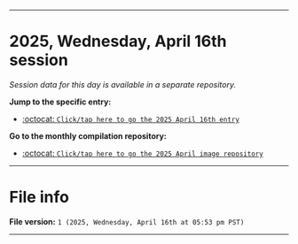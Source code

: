 
***

# 2025, Wednesday, April 16th session

_Session data for this day is available in a separate repository._

**Jump to the specific entry:**

- [:octocat: `Click/tap here to go the 2025 April 16th entry`](https://github.com/seanpm2001/SeansLifeArchive_Images_MotorWorld_CarFactory_Y2025_V4/tree/SeansLifeArchive_Images_MotorWorld_CarFactory_Y2025_V4_Main-dev/2025/04_April/16/)

**Go to the monthly compilation repository:**

- [:octocat: `Click/tap here to go the 2025 April image repository`](https://github.com/seanpm2001/SeansLifeArchive_Images_MotorWorld_CarFactory_Y2025_V4/)

***

# File info

**File version:** `1 (2025, Wednesday, April 16th at 05:53 pm PST)`

***
